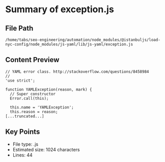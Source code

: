 # Summary of exception.js
  
## File Path
`/home/tabs/seo-engineering/automation/node_modules/@istanbuljs/load-nyc-config/node_modules/js-yaml/lib/js-yaml/exception.js`

## Content Preview
```
// YAML error class. http://stackoverflow.com/questions/8458984
//
'use strict';

function YAMLException(reason, mark) {
  // Super constructor
  Error.call(this);

  this.name = 'YAMLException';
  this.reason = reason;
[...truncated...]
```

## Key Points
- File type: .js
- Estimated size: 1024 characters
- Lines: 44
